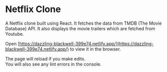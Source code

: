 # Netflix Clone

A Netflix clone built using React. It fetches the data from TMDB (The Movie Database) API. It also displays the movie trailers which are fetched from Youtube.

Open [https://dazzling-blackwell-399e74.netlify.app/](https://dazzling-blackwell-399e74.netlify.app/) to view it in the browser.

The page will reload if you make edits.\
You will also see any lint errors in the console.


